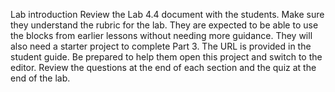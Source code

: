 Lab introduction
Review the Lab 4.4 document with the students. Make sure they understand the rubric for the lab.
They are expected to be able to use the blocks from earlier lessons without needing more guidance.
They will also need a starter project to complete Part 3. The URL is provided in the student guide. Be prepared to help them open this project and switch to the editor.
Review the questions at the end of each section and the quiz at the end of the lab. 
